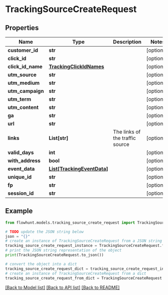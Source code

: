 # TrackingSourceCreateRequest


## Properties

Name | Type | Description | Notes
------------ | ------------- | ------------- | -------------
**customer_id** | **str** |  | [optional] 
**click_id** | **str** |  | [optional] 
**click_id_name** | [**TrackingClickIdNames**](TrackingClickIdNames.md) |  | [optional] 
**utm_source** | **str** |  | [optional] 
**utm_medium** | **str** |  | [optional] 
**utm_campaign** | **str** |  | [optional] 
**utm_term** | **str** |  | [optional] 
**utm_content** | **str** |  | [optional] 
**ga** | **str** |  | [optional] 
**url** | **str** |  | [optional] 
**links** | **List[str]** | The links of the traffic source | [optional] 
**valid_days** | **int** |  | [optional] 
**with_address** | **bool** |  | [optional] 
**event_data** | [**List[TrackingEventData]**](TrackingEventData.md) |  | [optional] 
**unique_id** | **str** |  | [optional] 
**fp** | **str** |  | [optional] 
**session_id** | **str** |  | [optional] 

## Example

```python
from flowhunt.models.tracking_source_create_request import TrackingSourceCreateRequest

# TODO update the JSON string below
json = "{}"
# create an instance of TrackingSourceCreateRequest from a JSON string
tracking_source_create_request_instance = TrackingSourceCreateRequest.from_json(json)
# print the JSON string representation of the object
print(TrackingSourceCreateRequest.to_json())

# convert the object into a dict
tracking_source_create_request_dict = tracking_source_create_request_instance.to_dict()
# create an instance of TrackingSourceCreateRequest from a dict
tracking_source_create_request_from_dict = TrackingSourceCreateRequest.from_dict(tracking_source_create_request_dict)
```
[[Back to Model list]](../README.md#documentation-for-models) [[Back to API list]](../README.md#documentation-for-api-endpoints) [[Back to README]](../README.md)


